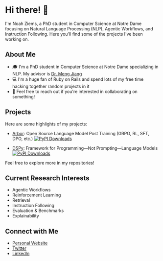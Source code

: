 # Hi there! 👋

I'm Noah Ziems, a PhD student in Computer Science at Notre Dame focusing on Natural Language Processing (NLP), Agentic Workflows, and Instruction Following. Here you'll find some of the projects I've been working on.

## About Me

- 🎓 I'm a PhD student in Computer Science at Notre Dame specializing in NLP. My advisor is [Dr. Meng Jiang](https://www.meng-jiang.com/)
- 💻 I'm a huge fan of Ruby on Rails and spend lots of my free time hacking together random projects in it
- 💬 Feel free to reach out if you're interested in collaborating on something!

## Projects

Here are some highlights of my projects:

- [Arbor](https://github.com/Ziems/arbor): Open Source Language Model Post Training (GRPO, RL, SFT, DPO, etc.)
[![PyPI Downloads](https://static.pepy.tech/badge/arbor-ai/month)](https://pepy.tech/projects/arbor-ai)

- [DSPy](https://github.com/stanfordnlp/dspy): Framework for Programming—Not Prompting—Language Models
[![PyPI Downloads](https://static.pepy.tech/badge/dspy/month)](https://pepy.tech/projects/dspy)

Feel free to explore more in my repositories!

## Current Research Interests

- Agentic Workflows
- Reinforcement Learning
- Retrieval
- Instruction Following
- Evaluation & Benchmarks
- Explainability

## Connect with Me

- [Personal Website](https://noahziems.com/)
- [Twitter](https://twitter.com/NoahZiems)
- [LinkedIn](https://www.linkedin.com/in/noah-ziems-b42482132/)

